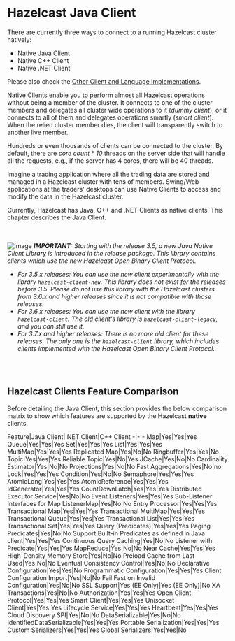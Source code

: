# Hazelcast Java Client

There are currently three ways to connect to a running Hazelcast cluster natively:

* Native Java Client
* Native C++ Client
* Native .NET Client

Please also check the [Other Client and Language Implementations](#other-client-and-language-implementations).

Native Clients enable you to perform almost all Hazelcast operations without being a member of the cluster. It connects to one of the cluster members and delegates all cluster wide operations to it (_dummy client_), or it connects to all of them and delegates operations smartly (_smart client_). When the relied cluster member dies, the client will transparently switch to another live member.

Hundreds or even thousands of clients can be connected to the cluster. By default, there are *core count* * *10* threads on the server side that will handle all the requests, e.g., if the server has 4 cores, there will be 40 threads.

Imagine a trading application where all the trading data are stored and managed in a Hazelcast cluster with tens of members. Swing/Web applications at the traders' desktops can use Native Clients to access and modify the data in the Hazelcast cluster.

Currently, Hazelcast has Java, C++ and .NET Clients as native clients. This chapter describes the Java Client.

<br><br>
![image](images/NoteSmall.jpg) ***IMPORTANT:*** *Starting with the release 3.5, a new Java Native Client Library is introduced in the release package. This library contains clients which use the new Hazelcast Open Binary Client Protocol.*

* *For 3.5.x releases: You can use the new client experimentally with the library `hazelcast-client-new`. This library does not exist for the releases before 3.5. Please do not use this library with the Hazelcast clusters from 3.6.x and higher releases since it is not compatible with those releases.* 
* *For 3.6.x releases: You can use the new client with the library `hazelcast-client`. The old client's library is `hazelcast-client-legacy`, and you can still use it.*
* *For 3.7.x and higher releases: There is no more old client for these releases. The only one is the `hazelcast-client` library, which includes clients implemented with the Hazelcast Open Binary Client Protocol.*

<br><br>

## Hazelcast Clients Feature Comparison

Before detailing the Java Client, this section provides the below comparison matrix to show which features are supported by the Hazelcast **native** clients.


Feature|Java Client|.NET Client|C++ Client
-|-|-
Map|Yes|Yes|Yes
Queue|Yes|Yes|Yes
Set|Yes|Yes|Yes
List|Yes|Yes|Yes
MultiMap|Yes|Yes|Yes
Replicated Map|Yes|No|No
Ringbuffer|Yes|Yes|No
Topic|Yes|Yes|Yes
Reliable Topic|Yes|No|Yes
JCache|Yes|No|No
Cardinality Estimator|Yes|No|No
Projections|Yes|No|No
Fast Aggregations|Yes|No|no
Lock|Yes|Yes|Yes
Condition|Yes|No|No
Semaphore|Yes|Yes|Yes
AtomicLong|Yes|Yes|Yes
AtomicReference|Yes|Yes|Yes
IdGenerator|Yes|Yes|Yes
CountDownLatch|Yes|Yes|Yes
Distributed Executor Service|Yes|No|No
Event Listeners|Yes|Yes|Yes
Sub-Listener Interfaces for Map ListenerMap|Yes|No|No
Entry Processor|Yes|Yes|Yes
Transactional Map|Yes|Yes|Yes
Transactional MultiMap|Yes|Yes|Yes
Transactional Queue|Yes|Yes|Yes
Transactional List|Yes|Yes|Yes
Transactional Set|Yes|Yes|Yes
Query (Predicates)|Yes|Yes|Yes
Paging Predicates|Yes|No|No
Support Built-in Predicates as defined in Java client|Yes|Yes|Yes
Continuous Query Caching|Yes|No|No
Listener with Predicate|Yes|Yes|Yes
MapReduce|Yes|No|No
Near Cache|Yes|Yes|Yes
High-Density Memory Store|Yes|No|No
Preload Cache from Last Used|Yes|No|No
Eventual Consistency Control|Yes|No|No
Declarative Configuration|Yes|Yes|No
Programmatic Configuration|Yes|Yes|Yes
Client Configuration Import|Yes|No|No
Fail Fast on Invalid Configuration|Yes|No|No
SSL Support|Yes (EE Only)|Yes (EE Only)|No
XA Transactions|Yes|No|No
Authorization|Yes|Yes|Yes
Open Client Protocol|Yes|Yes|Yes
Smart Client|Yes|Yes|Yes
Unisocket Client|Yes|Yes|Yes
Lifecycle Service|Yes|Yes|Yes
Heartbeat|Yes|Yes|Yes
Cloud Discovery SPI|Yes|No|No
DataSerializable|Yes|No|No
IdentifiedDataSerializable|Yes|Yes|Yes
Portable Serialization|Yes|Yes|Yes
Custom Serializers|Yes|Yes|Yes
Global Serializers|Yes|Yes|No



<br><br>